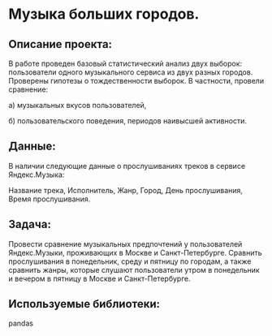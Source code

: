 # Музыка больших городов.

## Описание проекта:

В работе проведен базовый статистический анализ двух выборок: пользователи одного музыкального сервиса из двух разных городов. Проверены гипотезы о тождественности выборок. В частности, провели сравнение:

а) музыкальных вкусов пользователей,

б) пользовательского поведения, периодов наивысшей активности.

## Данные:

В наличии следующие данные о прослушиваниях треков в сервисе Яндекс.Музыка:

Название трека, Исполнитель, Жанр, Город, День прослушивания, Время прослушивания.

## Задача:

Провести сравнение музыкальных предпочтений у пользователей Яндекс.Музыки, проживающих в Москве и Санкт-Петербурге. Сравнить прослушивания в понедельник, среду и пятницу по городам, а также сравнить жанры, которые слушают пользователи утром в понедельник и вечером в пятницу в Москве и Санкт-Петербурге.

## Используемые библиотеки:

pandas
